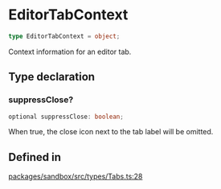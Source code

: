 # EditorTabContext

```ts
type EditorTabContext = object;
```

Context information for an editor tab.

## Type declaration

### suppressClose?

```ts
optional suppressClose: boolean;
```

When true, the close icon next to the tab label will be omitted.

## Defined in

[packages/sandbox/src/types/Tabs.ts:28](https://github.com/frontendat/karagoz/blob/main/packages/sandbox/src/types/Tabs.ts#L28)
